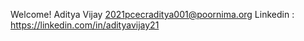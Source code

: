 Welcome! 
Aditya Vijay
2021pcecraditya001@poornima.org
Linkedin : https://linkedin.com/in/adityavijay21
